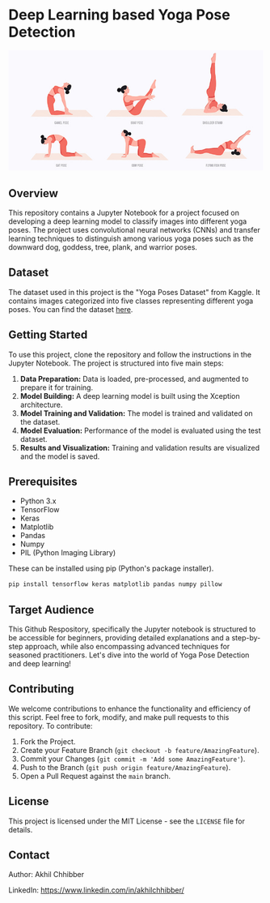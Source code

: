 # Deep Learning based Yoga Pose Detection
<p align="center">
  <img src="https://github.com/akhilchibber/Yoga-Pose-Detection/blob/main/YOGA_POSE_DETECTION.jpg?raw=true" alt="earthml Logo">
</p>

## Overview
This repository contains a Jupyter Notebook for a project focused on developing a deep learning model to classify images into different yoga poses. The project uses convolutional neural networks (CNNs) and transfer learning techniques to distinguish among various yoga poses such as the downward dog, goddess, tree, plank, and warrior poses.

## Dataset
The dataset used in this project is the "Yoga Poses Dataset" from Kaggle. It contains images categorized into five classes representing different yoga poses. You can find the dataset [here](https://www.kaggle.com/datasets/niharika41298/yoga-poses-dataset/data).

## Getting Started
To use this project, clone the repository and follow the instructions in the Jupyter Notebook. The project is structured into five main steps:

1. **Data Preparation:** Data is loaded, pre-processed, and augmented to prepare it for training.
2. **Model Building:** A deep learning model is built using the Xception architecture.
3. **Model Training and Validation:** The model is trained and validated on the dataset.
4. **Model Evaluation:** Performance of the model is evaluated using the test dataset.
5. **Results and Visualization:** Training and validation results are visualized and the model is saved.

## Prerequisites
- Python 3.x
- TensorFlow
- Keras
- Matplotlib
- Pandas
- Numpy
- PIL (Python Imaging Library)

These can be installed using pip (Python's package installer).

```bash
pip install tensorflow keras matplotlib pandas numpy pillow
```

## Target Audience
This Github Respository, specifically the Jupyter notebook is structured to be accessible for beginners, providing detailed explanations and a step-by-step approach, while also encompassing advanced techniques for seasoned practitioners. Let's dive into the world of Yoga Pose Detection and deep learning!

## Contributing

We welcome contributions to enhance the functionality and efficiency of this script. Feel free to fork, modify, and make pull requests to this repository. To contribute:

1. Fork the Project.
2. Create your Feature Branch (`git checkout -b feature/AmazingFeature`).
3. Commit your Changes (`git commit -m 'Add some AmazingFeature'`).
4. Push to the Branch (`git push origin feature/AmazingFeature`).
5. Open a Pull Request against the `main` branch.

## License

This project is licensed under the MIT License - see the `LICENSE` file for details.

## Contact

Author: Akhil Chhibber

LinkedIn: https://www.linkedin.com/in/akhilchhibber/
